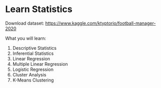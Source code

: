 # Learn Statistics

Download dataset: https://www.kaggle.com/ktyptorio/football-manager-2020

What you will learn:
1. Descriptive Statistics
2. Inferential Statistics
3. Linear Regression
4. Multiple Linear Regression
5. Logistic Regression
6. Cluster Analysis
7. K-Means Clustering
